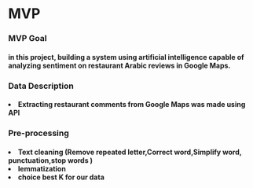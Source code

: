<h1> MVP    </h1>

<h3>MVP Goal </h3>
<h4>in this project, building a system using artificial intelligence capable of analyzing sentiment on restaurant Arabic reviews in Google Maps.</h4>
 
      
      

      
      
 <h3>Data Description</h3>
 <h4> <li> Extracting restaurant comments from Google Maps was made using API</li> </h4>
 
 <h3>Pre-processing</h3>
 
 <h4>  
     <li>  Text cleaning (Remove repeated letter,Correct word,Simplify word, punctuation,stop words ) </li> 
      <li>  lemmatization </li> 
       <li>  choice best K for our data </li> 
      
</h4>

     
      
